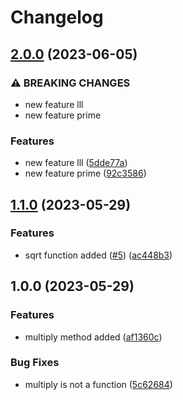 # Changelog

## [2.0.0](https://github.com/Digambaran/myNewPackage/compare/v1.1.0...v2.0.0) (2023-06-05)


### ⚠ BREAKING CHANGES

* new feature lll
* new feature prime

### Features

* new feature lll ([5dde77a](https://github.com/Digambaran/myNewPackage/commit/5dde77a5dab6ae863c8f6fd7dc3fe9441595b3eb))
* new feature prime ([92c3586](https://github.com/Digambaran/myNewPackage/commit/92c35865b211516d09c98bbfe34da1dcfe10da2f))

## [1.1.0](https://github.com/Digambaran/myNewPackage/compare/v1.0.0...v1.1.0) (2023-05-29)


### Features

* sqrt function added ([#5](https://github.com/Digambaran/myNewPackage/issues/5)) ([ac448b3](https://github.com/Digambaran/myNewPackage/commit/ac448b365211f9ff617dcc51541bc654cee4582c))

## 1.0.0 (2023-05-29)


### Features

* multiply method added ([af1360c](https://github.com/Digambaran/myNewPackage/commit/af1360c519a01b2d4d40f4d43d8ccfe78408184d))


### Bug Fixes

* multiply is not a function ([5c62684](https://github.com/Digambaran/myNewPackage/commit/5c626847142ea69c6ec50d42aaaf0ffcfada8837))
